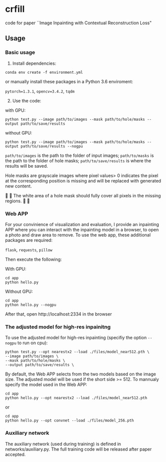 # crfill
code for paper ``Image Inpainting with Contextual Reconstruction Loss"

## Usage
### Basic usage
1. Install dependencies:
```
conda env create -f environment.yml
```
or manually install these packages in a Python 3.6 enviroment: 

```pytorch=1.3.1```, ```opencv=3.4.2```, ```tqdm```


2. Use the code:

with GPU:
```
python test.py --image path/to/images --mask path/to/hole/masks --output path/to/save/results
```
without GPU:
```
python test.py --image path/to/images --mask path/to/hole/masks --output path/to/save/results --nogpu
```
```path/to/images``` is the path to the folder of input images; ```path/to/masks``` is the path to the folder of hole masks; ```path/to/save/results``` is where the results will be saved. 

Hole masks are grayscale images where pixel values> 0 indicates the pixel at the corresponding position is missing and will be replaced with generated new content. 

:mega: :mega: The white area of a hole mask should fully cover all pixels in the missing regions. :mega: :mega:

### Web APP
For your convinience of visualization and evaluation, I provide an inpainting APP where you can interact with the inpainting model in a browser, to open a photo and draw area to remove. To use the web app, these additional packages are required: 

```flask```, ```requests```, ```pillow```

Then execute the following:

With GPU:
```
cd app
python hello.py
```

Without GPU:
```
cd app
python hello.py --nogpu
```

After that, open http://localhost:2334 in the browser

### The adjusted model for high-res inpainitng
To use the adjusted model for high-res inpainting (specifiy the option ```--nogpu``` to run on cpu):
```
python test.py --opt nearestx2 --load ./files/model_near512.pth \
--image path/to/images \
--mask path/to/hole/masks \
--output path/to/save/results \
```

By default, the Web APP selects from the two models based on the image size. The adjusted model will be used if the short side >= 512. To mannualy specify the model used in the Web APP:
```
cd app
python hello.py --opt nearestx2 --load ./files/model_near512.pth
```
or
```
cd app
python hello.py --opt convnet --load ./files/model_256.pth
```

### Auxiliary network
The auxiliary network (used during training) is defined in networks/auxiliary.py. The full training code will be released after paper accepted. 



